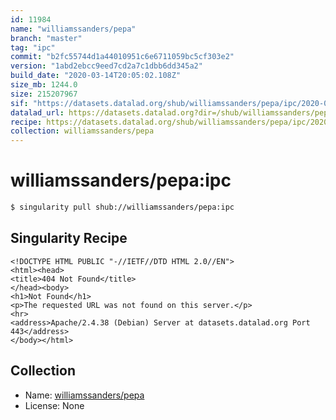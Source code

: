 ```yaml
---
id: 11984
name: "williamssanders/pepa"
branch: "master"
tag: "ipc"
commit: "b2fc55744d1a44010951c6e6711059bc5cf303e2"
version: "1abd2ebcc9eed7cd2a7c1dbb6dd345a2"
build_date: "2020-03-14T20:05:02.108Z"
size_mb: 1244.0
size: 215207967
sif: "https://datasets.datalad.org/shub/williamssanders/pepa/ipc/2020-03-14-b2fc5574-1abd2ebc/1abd2ebcc9eed7cd2a7c1dbb6dd345a2.sif"
datalad_url: https://datasets.datalad.org?dir=/shub/williamssanders/pepa/ipc/2020-03-14-b2fc5574-1abd2ebc/
recipe: https://datasets.datalad.org/shub/williamssanders/pepa/ipc/2020-03-14-b2fc5574-1abd2ebc/Singularity
collection: williamssanders/pepa
---
```


# williamssanders/pepa:ipc

```bash
$ singularity pull shub://williamssanders/pepa:ipc
```

## Singularity Recipe

```singularity
<!DOCTYPE HTML PUBLIC "-//IETF//DTD HTML 2.0//EN">
<html><head>
<title>404 Not Found</title>
</head><body>
<h1>Not Found</h1>
<p>The requested URL was not found on this server.</p>
<hr>
<address>Apache/2.4.38 (Debian) Server at datasets.datalad.org Port 443</address>
</body></html>
```

## Collection

 - Name: [williamssanders/pepa](https://github.com/williamssanders/pepa)
 - License: None

